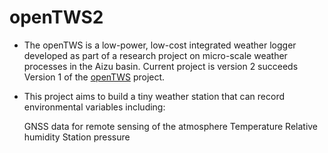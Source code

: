 # openTWS2

* The openTWS is a low-power, low-cost integrated weather logger developed as part of a research project on micro-scale weather processes in the Aizu basin. Current project is version 2 succeeds Version 1 of the [openTWS][] project. 

* This project aims to build a tiny weather station that can record environmental variables including:

	GNSS data for remote sensing of the atmosphere
	Temperature
	Relative humidity
	Station pressure



[openTWS]: https://github.com/sajinh/openTWS "GitHub"
